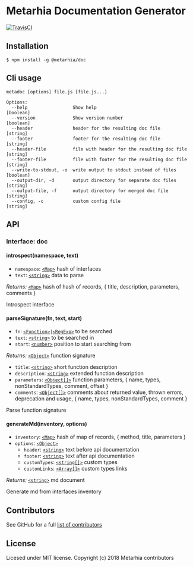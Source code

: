 # Metarhia Documentation Generator

[![TravisCI](https://travis-ci.com/metarhia/metadoc.svg?branch=master)](https://travis-ci.com/metarhia/metadoc)

## Installation

```shell
$ npm install -g @metarhia/doc
```

## Cli usage

```
metadoc [options] file.js [file.js...]

Options:
  --help                 Show help                                     [boolean]
  --version              Show version number                           [boolean]
  --header               header for the resulting doc file              [string]
  --footer               footer for the resulting doc file              [string]
  --header-file          file with header for the resulting doc file    [string]
  --footer-file          file with footer for the resulting doc file    [string]
  --write-to-stdout, -o  write output to stdout instead of files       [boolean]
  --output-dir, -d       output directory for separate doc files        [string]
  --output-file, -f      output directory for merged doc file           [string]
  --config, -c           custom config file                             [string]
```

## API

### Interface: doc

#### introspect(namespace, text)

  - `namespace`: [`<Map>`] hash of interfaces
  - `text`: [`<string>`] data to parse

*Returns:* [`<Map>`] hash of hash of records, { title, description, parameters,
    comments }


Introspect interface


#### parseSignature(fn, text, start)

  - `fn`: [`<Function>`]` | `[`<RegExp>`] to be searched
  - `text`: [`<string>`] to be searched in
  - `start`: [`<number>`] position to start searching from

*Returns:* [`<Object>`] function signature
  - `title`: [`<string>`] short function description
  - `description`: [`<string>`] extended function description
  - `parameters`: [`<Object[]>`][`<Object>`] function parameters, { name, types,
        nonStandardTypes, comment, offset }
  - `comments`: [`<Object[]>`][`<Object>`] comments about returned value, thrown
        errors, deprecation and usage, { name, types, nonStandardTypes, comment
        }


Parse function signature


#### generateMd(inventory, options)

  - `inventory`: [`<Map>`] hash of map of records, { method, title, parameters }
  - `options`: [`<Object>`]
    - `header`: [`<string>`] text before api documentation
    - `footer`: [`<string>`] text after api documentation
    - `customTypes`: [`<string[]>`][`<string>`] custom types
    - `customLinks`: [`<Array[]>`][`<Array>`] custom types links

*Returns:* [`<string>`] md document


Generate md from interfaces inventory


## Contributors

See GitHub for a full [list of contributors](https://github.com/metarhia/metadoc/graphs/contributors)

## License

Licesed under MIT license. Copyright (c) 2018 Metarhia contributors


[`<Object>`]: https://developer.mozilla.org/en-US/docs/Web/JavaScript/Reference/Global_Objects/Object
[`<Function>`]: https://developer.mozilla.org/en-US/docs/Web/JavaScript/Reference/Global_Objects/Function
[`<RegExp>`]: https://developer.mozilla.org/en-US/docs/Web/JavaScript/Reference/Global_Objects/RegExp
[`<Map>`]: https://developer.mozilla.org/en-US/docs/Web/JavaScript/Reference/Global_Objects/Map
[`<Array>`]: https://developer.mozilla.org/en-US/docs/Web/JavaScript/Reference/Global_Objects/Array
[`<number>`]: https://developer.mozilla.org/en-US/docs/Web/JavaScript/Data_structures#Number_type
[`<string>`]: https://developer.mozilla.org/en-US/docs/Web/JavaScript/Data_structures#String_type
